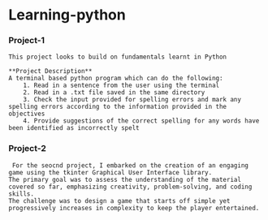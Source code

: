# Learning-python

### Project-1
    This project looks to build on fundamentals learnt in Python
    
    **Project Description**
    A terminal based python program which can do the following:
        1. Read in a sentence from the user using the terminal
        2. Read in a .txt file saved in the same directory
        3. Check the input provided for spelling errors and mark any spelling errors according to the information provided in the objectives
        4. Provide suggestions of the correct spelling for any words have been identified as incorrectly spelt

### Project-2
     For the seocnd project, I embarked on the creation of an engaging game using the tkinter Graphical User Interface library.
    The primary goal was to assess the understanding of the material covered so far, emphasizing creativity, problem-solving, and coding skills.
    The challenge was to design a game that starts off simple yet progressively increases in complexity to keep the player entertained.
    